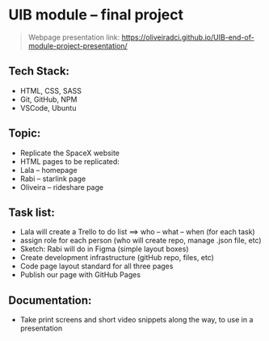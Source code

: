 # UIB module – final project

> Webpage presentation link: https://oliveiradci.github.io/UIB-end-of-module-project-presentation/

## Tech Stack:

- HTML, CSS, SASS
- Git, GitHub, NPM
- VSCode, Ubuntu

## Topic:

- Replicate the SpaceX website
- HTML pages to be replicated:
- Lala – homepage
- Rabi – starlink page
- Oliveira – rideshare page

## Task list:

- Lala will create a Trello to do list ==> who – what – when (for each task)
- assign role for each person (who will create repo, manage .json file, etc)
- Sketch: Rabi will do in Figma (simple layout boxes)
- Create development infrastructure (gitHub repo, files, etc)
- Code page layout standard for all three pages
- Publish our page with GitHub Pages

## Documentation:

- Take print screens and short video snippets along the way, to use in a presentation
